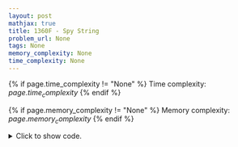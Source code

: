 ```yaml
---
layout: post
mathjax: true
title: 1360F - Spy String
problem_url: None
tags: None
memory_complexity: None
time_complexity: None
---
```




{% if page.time_complexity != "None" %}
Time complexity: ${{ page.time_complexity }}$
{% endif %}

{% if page.memory_complexity != "None" %}
Memory complexity: ${{ page.memory_complexity }}$
{% endif %}

<details>
<summary>
<p style="display:inline">Click to show code.</p>
</summary>
```cpp
{% raw %}
using namespace std;
using ll = long long;
using vi = vector<int>;
int const NMAX = 10;
int n, m, diff[NMAX];
string a[NMAX], ans;
bool backtrack(int i)
{
    if (i == m)
        return true;
    vector<bool> visited(26, false);
    for (int j = 0; j < n; ++j)
    {
        char c = a[j][i];
        bool ok = true;
        if (visited[c - 'a'])
            continue;
        visited[c - 'a'] = true;
        for (int k = 0; k < n; ++k)
        {
            diff[k] += (a[j][i] != a[k][i]);
            if (diff[k] > 1)
                ok = false;
        }
        ans[i] = c;
        if (ok and backtrack(i + 1))
            return true;
        ans[i] = ' ';
        for (int k = 0; k < n; ++k)
            diff[k] -= (a[j][i] != a[k][i]);
    }
    return false;
}
int main(void)
{
    int t;
    cin >> t;
    while (t--)
    {
        cin >> n >> m;
        ans.resize(m, ' ');
        fill(diff, diff + NMAX, 0);
        for (int i = 0; i < n; ++i)
            cin >> a[i];
        if (backtrack(0))
            cout << ans << endl;
        else
            cout << -1 << endl;
    }
    return 0;
}

{% endraw %}
```
</details>

